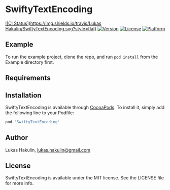 # SwiftyTextEncoding

[![CI Status](https://img.shields.io/travis/Lukas Hakulin/SwiftyTextEncoding.svg?style=flat)](https://travis-ci.org/LukasHakulin/SwiftyTextEncoding)
[![Version](https://img.shields.io/cocoapods/v/SwiftyTextEncoding.svg?style=flat)](https://cocoapods.org/pods/SwiftyTextEncoding)
[![License](https://img.shields.io/cocoapods/l/SwiftyTextEncoding.svg?style=flat)](https://cocoapods.org/pods/SwiftyTextEncoding)
[![Platform](https://img.shields.io/cocoapods/p/SwiftyTextEncoding.svg?style=flat)](https://cocoapods.org/pods/SwiftyTextEncoding)

## Example

To run the example project, clone the repo, and run `pod install` from the Example directory first.

## Requirements

## Installation

SwiftyTextEncoding is available through [CocoaPods](https://cocoapods.org). To install
it, simply add the following line to your Podfile:

```ruby
pod 'SwiftyTextEncoding'
```

## Author

Lukas Hakulin, lukas.hakulin@gmail.com

## License

SwiftyTextEncoding is available under the MIT license. See the LICENSE file for more info.
